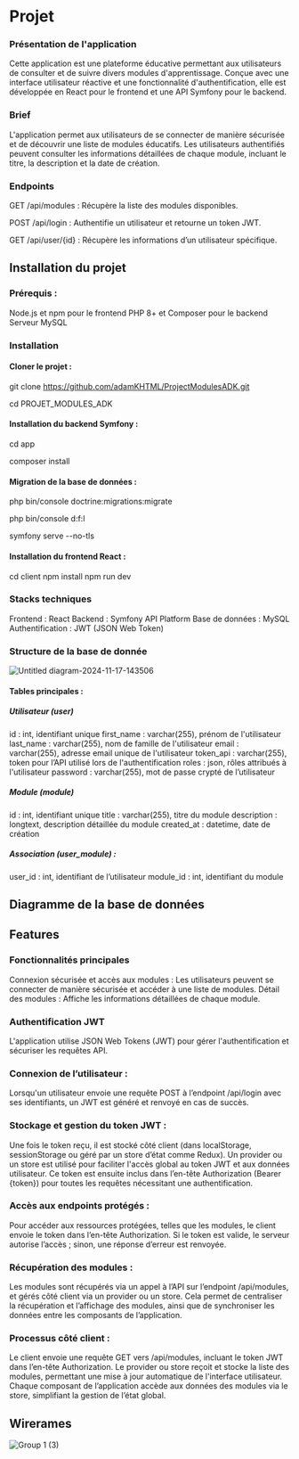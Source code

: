 # Projet 

### Présentation de l'application
Cette application est une plateforme éducative permettant aux utilisateurs de consulter et de suivre divers modules d'apprentissage. Conçue avec une interface utilisateur réactive et une fonctionnalité d'authentification, elle est développée en React pour le frontend et une API Symfony pour le backend.

### Brief
L'application permet aux utilisateurs de se connecter de manière sécurisée et de découvrir une liste de modules éducatifs. Les utilisateurs authentifiés peuvent consulter les informations détaillées de chaque module, incluant le titre, la description et la date de création.

### Endpoints

GET /api/modules : Récupère la liste des modules disponibles.

POST /api/login : Authentifie un utilisateur et retourne un token JWT.

GET /api/user/{id} : Récupère les informations d’un utilisateur spécifique.

## Installation du projet

### Prérequis : 

Node.js et npm pour le frontend
PHP 8+ et Composer pour le backend
Serveur MySQL 

### Installation

#### Cloner le projet :

git clone https://github.com/adamKHTML/ProjectModulesADK.git 

cd PROJET_MODULES_ADK

#### Installation du backend Symfony :

cd app

composer install

#### Migration de la base de données :

php bin/console doctrine:migrations:migrate

 php bin/console d:f:l    

symfony serve --no-tls

#### Installation du frontend React :

cd client
npm install
npm run dev

### Stacks techniques
Frontend : React
Backend : Symfony API Platform
Base de données : MySQL
Authentification : JWT (JSON Web Token)

### Structure de la base de donnée  

![Untitled diagram-2024-11-17-143506](https://github.com/user-attachments/assets/3928c770-cedc-459c-91d5-446eea33bdbf)

#### Tables principales : 

##### Utilisateur (user)

id : int, identifiant unique
first_name : varchar(255), prénom de l'utilisateur
last_name : varchar(255), nom de famille de l'utilisateur
email : varchar(255), adresse email unique de l'utilisateur
token_api : varchar(255), token pour l’API utilisé lors de l'authentification
roles : json, rôles attribués à l'utilisateur
password : varchar(255), mot de passe crypté de l’utilisateur


##### Module (module)

id : int, identifiant unique
title : varchar(255), titre du module
description : longtext, description détaillée du module
created_at : datetime, date de création

##### Association (user_module) : 

user_id : int, identifiant de l’utilisateur
module_id : int, identifiant du module


## Diagramme de la base de données


## Features 

### Fonctionnalités principales

Connexion sécurisée et accès aux modules : Les utilisateurs peuvent se connecter de manière sécurisée et accéder à une liste de modules.
Détail des modules : Affiche les informations détaillées de chaque module.

### Authentification JWT
L'application utilise JSON Web Tokens (JWT) pour gérer l'authentification et sécuriser les requêtes API.

### Connexion de l’utilisateur :

Lorsqu'un utilisateur envoie une requête POST à l’endpoint /api/login avec ses identifiants, un JWT est généré et renvoyé en cas de succès.

### Stockage et gestion du token JWT :

Une fois le token reçu, il est stocké côté client (dans localStorage, sessionStorage ou géré par un store d’état comme Redux).
Un provider ou un store est utilisé pour faciliter l'accès global au token JWT et aux données utilisateur.
Ce token est ensuite inclus dans l’en-tête Authorization (Bearer {token}) pour toutes les requêtes nécessitant une authentification.

### Accès aux endpoints protégés :

Pour accéder aux ressources protégées, telles que les modules, le client envoie le token dans l’en-tête Authorization.
Si le token est valide, le serveur autorise l’accès ; sinon, une réponse d’erreur est renvoyée.

### Récupération des modules : 
Les modules sont récupérés via un appel à l’API sur l’endpoint /api/modules, et gérés côté client via un provider ou un store. Cela permet de centraliser la récupération et l’affichage des modules, ainsi que de synchroniser les données entre les composants de l’application.

### Processus côté client :
Le client envoie une requête GET vers /api/modules, incluant le token JWT dans l’en-tête Authorization.
Le provider ou store reçoit et stocke la liste des modules, permettant une mise à jour automatique de l'interface utilisateur.
Chaque composant de l’application accède aux données des modules via le store, simplifiant la gestion de l’état global.

## Wirerames 

![Group 1 (3)](https://github.com/user-attachments/assets/1a520afd-d3dc-4edf-81ef-b3dd19582507)






